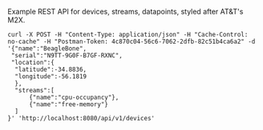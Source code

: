 Example REST API for devices, streams, datapoints, styled after AT&T's M2X.

```
curl -X POST -H "Content-Type: application/json" -H "Cache-Control: no-cache" -H "Postman-Token: 4c870c04-56c6-7062-2dfb-82c51b4ca6a2" -d '{"name":"BeagleBone",
 "serial":"N9TT-9G0F-B7GF-RXNC",
 "location":{
  "latitude":-34.8836,
  "longitude":-56.1819
  },
  "streams":[
      {"name":"cpu-occupancy"},
      {"name":"free-memory"}
  ]
}' 'http://localhost:8080/api/v1/devices'
```
